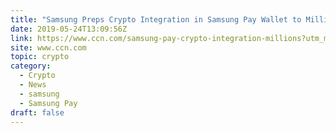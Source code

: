 ```yaml
---
title: "Samsung Preps Crypto Integration in Samsung Pay Wallet to Millions Globally"
date: 2019-05-24T13:09:56Z
link: https://www.ccn.com/samsung-pay-crypto-integration-millions?utm_medium=RSS&utm_source=hune
site: www.ccn.com
topic: crypto
category:
  - Crypto
  - News
  - samsung
  - Samsung Pay
draft: false
---
```

